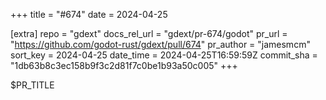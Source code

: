 +++
title = "#674"
date = 2024-04-25

[extra]
repo = "gdext"
docs_rel_url = "gdext/pr-674/godot"
pr_url = "https://github.com/godot-rust/gdext/pull/674"
pr_author = "jamesmcm"
sort_key = 2024-04-25
date_time = 2024-04-25T16:59:59Z
commit_sha = "1db63b8c3ec158b9f3c2d81f7c0be1b93a50c005"
+++

$PR_TITLE
